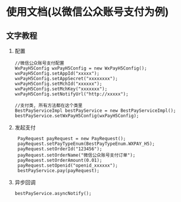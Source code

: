 # 使用文档(以微信公众账号支付为例)

## 文字教程
1. 配置

    ```
    //微信公众账号支付配置
    WxPayH5Config wxPayH5Config = new WxPayH5Config();
    wxPayH5Config.setAppId("xxxxx");
    wxPayH5Config.setAppSecret("xxxxxxxx");
    wxPayH5Config.setMchId("xxxxxx");
    wxPayH5Config.setMchKey("xxxxxxx");
    wxPayH5Config.setNotifyUrl("http://xxxxx");
            
    //支付类, 所有方法都在这个类里
    BestPayServiceImpl bestPayService = new BestPayServiceImpl();
    bestPayService.setWxPayH5Config(wxPayH5Config);
    ```

    
1. 发起支付

        PayRequest payRequest = new PayRequest();
        payRequest.setPayTypeEnum(BestPayTypeEnum.WXPAY_H5);
        payRequest.setOrderId("123456");
        payRequest.setOrderName("微信公众账号支付订单");
        payRequest.setOrderAmount(0.01);
        payRequest.setOpenid("openid_xxxxxx");
        bestPayService.pay(payRequest);
    
1. 异步回调

    ```
    bestPayService.asyncNotify();
    ```


